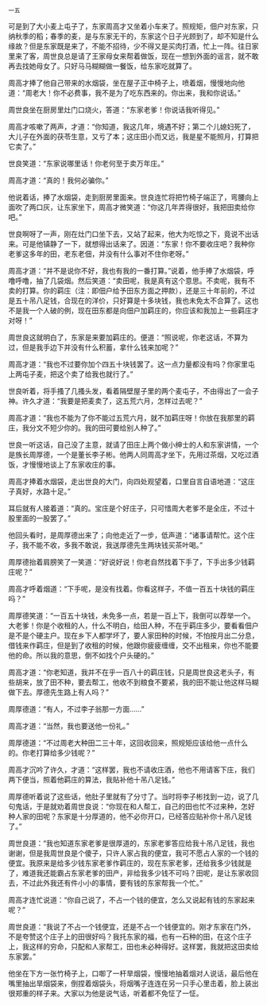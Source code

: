     一五 

   可是到了大小麦上屯子了，东家周高才又坐着小车来了。照规矩，佃户对东家，只纳秋季的稻；春季的麦，是与东家无干的，东家这个日子光顾到了，却不知是什么缘故？但是东家既是来了，不能不招待，少不得又是买肉打酒，忙上一阵。往日家里来了客，周世良总是请了王家母女来帮着做饭，现在一想到外面的谣言，就不敢再去找她母女了。只好马马糊糊做一餐饭，给东家吃就算了。

   周高才捧了他自己带来的水烟袋，坐在屋子正中椅子上，喷着烟，慢慢地向他道：“周老大！你不必费事，我不是为了吃东西来的。你出来，我和你说话。”

   周世良坐在厨房里灶门口烧火，答道：“东家老爹！你说话我听得见。”

   周高才咳嗽了两声，才道：“你知道，我这几年，境遇不好；第二个儿媳妇死了，大儿子在外面的茯苓生意，又亏了本；这庄田小而又远，我是星不能照月，打算把它卖了。”

   世良笑道：“东家说哪里话！你老何至于卖万年庄。”

   周高才道：“真的！我何必骗你。”

   他说着话，捧了水烟袋，走到厨房里面来。世良连忙将把竹椅子端正了，弯腰向上面吹了两口灰，让东家坐下，周高才微笑道：“你这几年弄得很好，我把田卖给你吧。”

   世良啊呀了一声，刚在灶门口坐下去，又站了起来，他大为吃惊之下，竟说不出话来。可是他镇静了一下，就想得出话来了。因道：“东家！你不要收庄吧？我种你老爹这多年的田，老东老佃，并没有什么事对不住你老呀。”

   周高才道：“并不是说你不好，我也有我的一番打算。”说着，他手捧了水烟袋，呼噜呼噜，抽了几袋烟。然后笑道：“卖田呢，我是真有这个意思。不卖呢，我有不卖的打算。你的羁庄（注：即佃户给予田东方面之押款），还是三十年前的，不过是五十吊八足钱，合现在的洋价，只好算是十多块钱，我也未免太不合算了。这也不是我一个人破的例，现在田东都是向佃户加羁庄的，你应该和我加上一些羁庄才对呀！”

   周世良这就明白了，东家是来要加羁庄的。便道：“照说呢，你老这话，不算为过，但是我手边下并没有什么积蓄，拿什么钱来加呢？”

   周高才道：“我也不过要你加个四五十块钱罢了。这一点力量都没有吗？你家里屯上两屯子麦，把这个卖了给我也就行了。”

   世良听着，将手搔了几搔头发，看着隔壁屋子里的两个麦屯子，不由得出了一会子神。许久才道：“我要是把麦卖了，这五荒六月，怎样过去呢？”

   周高才道：“我也不能为了你不能过五荒六月，就不加羁庄呀！你放在我那里的羁庄，我分文不短少你的。我的田可要给别人种了。”

   世良一听这话，自己没了主意，就请了田庄上两个做小绅士的人和东家讲情，一个是族长周厚德，一个是董长李子彬。他两人同周高才坐下，先用过茶烟，又吃过酒饭，才慢慢地谈上了东家收庄的事。

   周高才捧着水烟袋，走出世良的大门，向四处观望着，口里自言自语地道：“这庄子真好，水路十足。”

   耳后就有人接着道：“真的。宝庄是个好庄子，只可惜周大老爹不是全庄，不过十股里面的一股罢了。”

   他回头看时，是周厚德出来了；向他走近了一步，低声道：“诸事请帮忙。这个庄子，我不能不收，多我不敢说，我送厚德先生两块钱买茶叶喝。”

   周厚德抬着肩膀笑了一笑道：“好说好说！你老自然找着下手了，下手出多少钱羁庄呢？”

   周高才呼着烟道：“下手呢，是没有找着。你看这样子，不值一百五十块钱的羁庄吗？”

   周厚德笑道：“一百五十块钱，未免多一点，若是一百上下，我倒可以荐举一个。大老爹！你是个收租的人，什么不明白，给田人种，不在乎羁庄多少，要看看佃户是不是个硬主户。现在乡下人都学坏了，要人家田种的时候，不怕按月出二分息，借钱来作羁庄，但是到了收租的时候，他跟你疲疲缠缠，交不出租来，你也不能要他的命。所以我的意思，倒不如找个户头硬的。”

   周高才道：“你老知道，我并不在乎一百八十的羁庄钱，只是周世良这老头子，有些胡来，放了田不种，要去帮工，他收不到粮食不要紧，我的田不能让他这样马糊做下去。厚德先生路上有人吗？”

   周厚德道：“有人，不过李子翁那一方面……”

   周高才道：“当然，我也要送他一份礼。”

   周厚德道：“不过周老大种田二三十年，这回收回来，照规矩应该给他一点什么的。你老打算给多少钱呢？”

   周高才沉吟了许久，才道：“这样罢，我也不请收庄酒，他也不用请客下庄，我们两下便当，照着他羁庄的算法，我贴补他十吊八足钱。”

   周厚德听着说了这些话，他肚子里就有了分寸了。当时将李子彬找到一边，说了几句鬼话，于是就劝着周世良说：“你现在和人帮工，自己的田也忙不过来种，怎好种人家的田呢？东家是十分厚道的，他不必你开口，已经答应贴补你十吊八足钱了。”

   周世良道：“我也知道东家老爹是很厚道的，东家老爹答应给我十吊八足钱，我也谢谢，但是我周世良是个傻子，只许人家占我的便宜，我可不愿占人家的一个钱的便宜。我原来是给多少钱东家老爹作羁庄的，现在东家老爹，还给我多少钱就是了，难道我还能霸占东家老爹的田产，非给我多少钱不可吗？田呢，是让东家收回去，不过此外我还有件小小的事情，要有钱的东家帮我一个忙。”

   周高才连忙说道：“你自己说了，不占一个钱的便宜，怎么又说起有钱的东家起来呢？”

   周世良道：“我说了不占一个钱便宜，还是不占一个钱便宜的。刚才东家在门外，不是夸赞这个庄子上的田很好吗？我托东家的福，也有一石种的田，在这个庄子上，我这样的穷命，只配和人家帮工，田也未必种得好。这样罢，我就把这田卖给东家罢。”

   他坐在下方一张竹椅子上，口啣了一杆旱烟袋，慢慢地抽着烟对人说话，最后他在嘴里抽出旱烟袋来，倒捏着烟袋头，将烟嘴子连连在另一只手心里击着，脸上装出很郑重的样子来。大家以为他是说气话，听着都不免怔了一怔。

